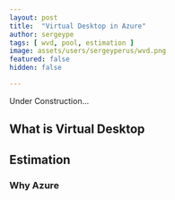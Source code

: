 ```yaml
---
layout: post
title:  "Virtual Desktop in Azure"
author: sergeype
tags: [ wvd, pool, estimation ]
image: assets/users/sergeyperus/wvd.png
featured: false
hidden: false

---
```

	
Under Construction...


## What is Virtual Desktop 



## Estimation



### Why Azure 

